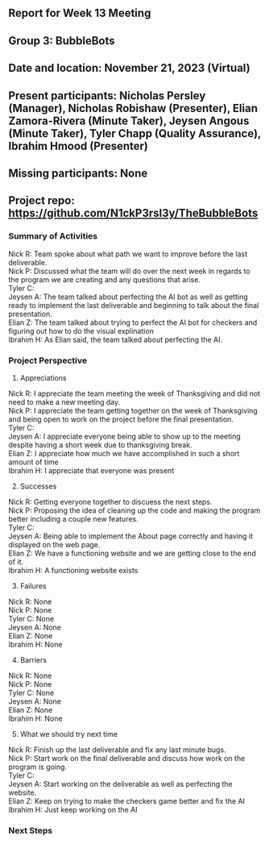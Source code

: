 ## Report for Week 13 Meeting
## Group 3: BubbleBots
## Date and location: November 21, 2023 (Virtual)
## Present participants: Nicholas Persley (Manager), Nicholas Robishaw (Presenter), Elian Zamora-Rivera (Minute Taker), Jeysen Angous (Minute Taker), Tyler Chapp (Quality Assurance), Ibrahim Hmood (Presenter)
## Missing participants: None
## Project repo: https://github.com/N1ckP3rsl3y/TheBubbleBots

### Summary of Activities

Nick R: Team spoke about what path we want to improve before the last deliverable. \
Nick P:  Discussed what the team will do over the next week in regards to the program we are creating and any questions that arise. \
Tyler C:  \
Jeysen A: The team talked about perfecting the AI bot as well as getting ready to implement the last deliverable and beginning to talk about the final presentation. \
Elian Z: The team talked about trying to perfect the AI bot for checkers and figuring out how to do the visual explination\
Ibrahim H: As Elian said, the team talked about perfecting the AI.

### Project Perspective
1. Appreciations

Nick R:  I appreciate the team meeting the week of Thanksgiving and did not need to make a new meeting day. \
Nick P:  I appreciate the team getting together on the week of Thanksgiving and being open to work on the project before the final presentation. \
Tyler C: \
Jeysen A: I appreciate everyone being able to show up to the meeting despite having a short week due to thanksgiving break.\
Elian Z: I appreciate how much we have accomplished in such a short amount of time\
Ibrahim H: I appreciate that everyone was present

2. Successes

Nick R: Getting everyone together to discuess the next steps. \
Nick P: Proposing the idea of cleaning up the code and making the program better including a couple new features. \
Tyler C: \
Jeysen A: Being able to implement the About page correctly and having it displayed on the web page.\
Elian Z: We have a functioning website and we are getting close to the end of it.\
Ibrahim H: A functioning website exists

3. Failures

Nick R: None\
Nick P: None\
Tyler C: None\
Jeysen A: None\
Elian Z: None\
Ibrahim H: None

4. Barriers

Nick R: None\
Nick P: None\
Tyler C: None\
Jeysen A: None\
Elian Z: None\
Ibrahim H: None

5. What we should try next time

Nick R: Finish up the last deliverable and fix any last minute bugs. \
Nick P: Start work on the final deliverable and discuss how work on the program is going. \
Tyler C: \
Jeysen A: Start working on the deliverable as well as perfecting the website. \
Elian Z: Keep on trying to make the checkers game better and fix the AI\
Ibrahim H: Just keep working on the AI


### Next Steps


